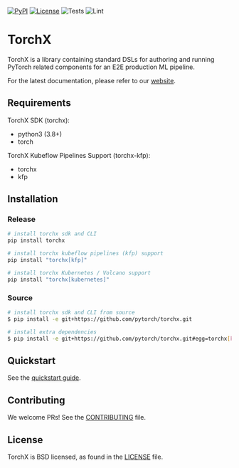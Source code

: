 [![PyPI](https://img.shields.io/pypi/v/torchx)](https://pypi.org/project/torchx/) [![License](https://img.shields.io/badge/License-BSD%203--Clause-blue.svg)](LICENSE) ![Tests](https://github.com/pytorch/torchx/actions/workflows/python-unittests.yaml/badge.svg) ![Lint](https://github.com/pytorch/torchx/actions/workflows/lint.yaml/badge.svg)


# TorchX


TorchX is a library containing standard DSLs for authoring and running PyTorch
related components for an E2E production ML pipeline.

For the latest documentation, please refer to our [website](https://pytorch.org/torchx).


## Requirements
TorchX SDK (torchx):
* python3 (3.8+)
* torch

TorchX Kubeflow Pipelines Support (torchx-kfp):
* torchx
* kfp

## Installation

### Release

```bash
# install torchx sdk and CLI
pip install torchx

# install torchx kubeflow pipelines (kfp) support
pip install "torchx[kfp]"

# install torchx Kubernetes / Volcano support
pip install "torchx[kubernetes]"
```

### Source

```bash
# install torchx sdk and CLI from source
$ pip install -e git+https://github.com/pytorch/torchx.git

# install extra dependencies
$ pip install -e git+https://github.com/pytorch/torchx.git#egg=torchx[kubernetes]
```

## Quickstart

See the [quickstart guide](https://pytorch.org/torchx/latest/quickstart.html).

## Contributing

We welcome PRs! See the [CONTRIBUTING](CONTRIBUTING.md) file.

## License

TorchX is BSD licensed, as found in the [LICENSE](LICENSE) file.
